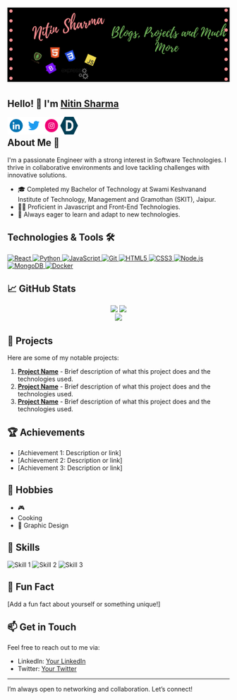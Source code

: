 # ![Your Name](https://github.com/Nitin-Sharma-coder/Nitin-Sharma-coder/blob/main/myheader.png)
## Hello! 👋 I'm [Nitin Sharma](https://3dportfolio-nitin-sharma.netlify.app/)

<a href="https://www.linkedin.com/in/nitin-sharma-coder/">
  <img align="left" width="40" height="40" src="https://github.com/Nitin-Sharma-coder/Nitin-Sharma-coder/blob/main/pic3.gif" />
</a>
<a href="https://twitter.com/your-twitter">
  <img align="left" width="40" height="40" src="https://github.com/Nitin-Sharma-coder/Nitin-Sharma-coder/blob/main/twitter.gif" />
</a>
<a href="https://www.instagram.com/your-instagram/">
  <img align="left" width="40" height="40" src="https://github.com/Nitin-Sharma-coder/Nitin-Sharma-coder/blob/main/insta.gif" />
</a>
<a href="https://devpost.com/your-devpost">
  <img align="left" width="40" height="40" src="https://github.com/Nitin-Sharma-coder/Nitin-Sharma-coder/blob/main/devpost.png" />
</a>

<br/>

## About Me 🚀
I'm a passionate Engineer with a strong interest in Software Technologies. I thrive in collaborative environments and love tackling challenges with innovative solutions.

- 🎓 Completed my Bachelor of Technology at Swami Keshvanand Institute of Technology, Management and Gramothan (SKIT), Jaipur.
- 👨‍💻 Proficient in Javascript and Front-End Technologies.
- 🌱 Always eager to learn and adapt to new technologies.

## Technologies & Tools 🛠️

<p align="left">
 <a href="#">
<img alt="React" src="https://img.shields.io/badge/ReactJs-3DDC84?style=for-the-badge&logo=React&logoColor=white" />
<img alt="Python" src="https://img.shields.io/badge/python%20-%2314354C.svg?&style=for-the-badge&logo=python&logoColor=white"/>
<img alt="JavaScript" src="https://img.shields.io/badge/javascript%20-%23323330.svg?&style=for-the-badge&logo=javascript&logoColor=%23F7DF1E"/>
<img alt="Git" src="https://img.shields.io/badge/git%20-%23F05033.svg?&style=for-the-badge&logo=git&logoColor=white"/>
<img alt="HTML5" src="https://img.shields.io/badge/html5%20-%23E34F26.svg?&style=for-the-badge&logo=html5&logoColor=white"/>
<img alt="CSS3" src="https://img.shields.io/badge/css3%20-%231572B6.svg?&style=for-the-badge&logo=css3&logoColor=white"/>
<img alt="Node.js" src="https://img.shields.io/badge/Node.js-339933?style=for-the-badge&logo=nodedotjs&logoColor=white"/>
<img alt="MongoDB" src="https://img.shields.io/badge/MongoDB-4EA94B?style=for-the-badge&logo=mongodb&logoColor=white"/>
<img alt="Docker" src="https://img.shields.io/badge/Docker-2496ED?style=for-the-badge&logo=docker&logoColor=white"/>
 </a>
</p>  

## 📈 GitHub Stats

<div align="center">
  <img height="180em" src="https://github-readme-stats.vercel.app/api?username=Nitin-Sharma-coder&show_icons=true&theme=radical&hide_border=true" />
  <img height="180em" src="https://github-readme-stats.vercel.app/api/top-langs/?username=Nitin-Sharma-coder&layout=compact&theme=radical&hide_border=true" />
</div>

<div align="center">
  <img src="https://github-readme-streak-stats.herokuapp.com/?user=Nitin-Sharma-coder&theme=radical&hide_border=true" />
</div>

## 🌟 Projects
Here are some of my notable projects:

1. **[Project Name](link-to-project)** - Brief description of what this project does and the technologies used.
2. **[Project Name](link-to-project)** - Brief description of what this project does and the technologies used.
3. **[Project Name](link-to-project)** - Brief description of what this project does and the technologies used.

## 🏆 Achievements
- [Achievement 1: Description or link]
- [Achievement 2: Description or link]
- [Achievement 3: Description or link]

## 🎨 Hobbies
- 🎮 
- Cooking
- 🎨 Graphic Design

## 💼 Skills
<p align="left">
  <img alt="Skill 1" src="https://img.shields.io/badge/Skill1-Color?style=for-the-badge&logo=LogoName" />
  <img alt="Skill 2" src="https://img.shields.io/badge/Skill2-Color?style=for-the-badge&logo=LogoName" />
  <img alt="Skill 3" src="https://img.shields.io/badge/Skill3-Color?style=for-the-badge&logo=LogoName" />
</p>

## 🎉 Fun Fact
[Add a fun fact about yourself or something unique!]

## 📫 Get in Touch
Feel free to reach out to me via:
- LinkedIn: [Your LinkedIn](https://www.linkedin.com/in/your-linkedin/)
- Twitter: [Your Twitter](https://twitter.com/your-twitter)

---

I’m always open to networking and collaboration. Let’s connect!
